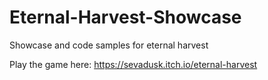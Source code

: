 # Eternal-Harvest-Showcase
Showcase and code samples for eternal harvest

Play the game here:
https://sevadusk.itch.io/eternal-harvest
